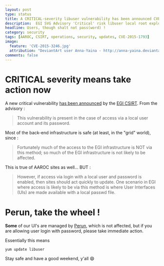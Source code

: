 ```yaml
---
layout: post
type: status
title: A CRITICAL-severity libuser vulnerability has been announced CVE-2015-3245.
description:  EGI SVG Advisory 'Critical' risk libuser local root exploit CVE-2015-3245, CVE-2015-3246 for RedHat and derivatives.
headline: Users, though shalt not pass(word) !
category: security
tags: [AAROC, CSIRT, operations, security, updates, CVE-2015-1793]
image:
  feature: 'CVE-2015-3246.jpg'
  attribution: "DeviantArt user Anna-Yaina - http://anna-yaina.deviantart.com/"
comments: false
---
```


# CRITICAL severity means take action now

A new critical vulnerability [has been announced](https://wiki.egi.eu/wiki/EGI_CSIRT:Alerts/libuser-2015-07-24) by the [EGI CSIRT](https://wiki.egi.eu/wiki/EGI_CSIRT:Alerts). From the advisory :

> This vulnerability is present in the case of access via a local user account and its password.

Most of the back-end infrastructure is safe (at least, in the "grid" world), since :
> Fortunately much of the access to the EGI infrastructure is NOT via this method; so much of  the EGI infrastructure is not likely to be affected.

This is true of AAROC sites as well... BUT :


> However, if access via login with a local user and password is enabled, then sites should act
> quickly to update.  One scenario in EGI where access is likely to be via this method is where
> User Interfaces (UIs) are made available with a local passwd file.  

# Perun, take the wheel !

**Some** of our UI's are managed by [Perun](https://perun.c4.csir.co.za), which is not affected, but if you are allowing user login with password, please take immediate action.

Essentially this means

```
yum update libuser
```

Stay safe and have a good weekend, y'all :smile:
